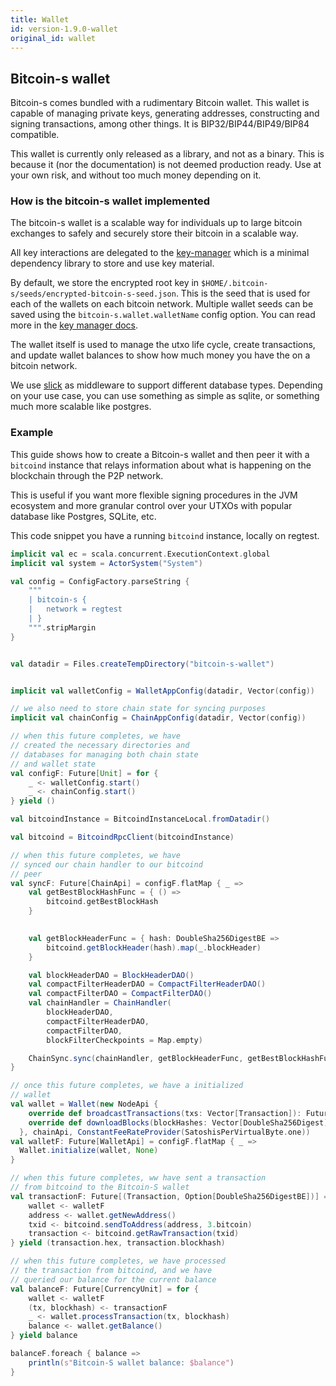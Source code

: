 ```yaml
---
title: Wallet
id: version-1.9.0-wallet
original_id: wallet
---
```


## Bitcoin-s wallet
Bitcoin-s comes bundled with a rudimentary Bitcoin wallet. This wallet
is capable of managing private keys, generating addresses, constructing
and signing transactions, among other things. It is BIP32/BIP44/BIP49/BIP84
compatible.

This wallet is currently only released as a library, and not as a binary.
This is because it (nor the documentation) is not deemed production
ready. Use at your own risk, and without too much money depending on it.

### How is the bitcoin-s wallet implemented

The bitcoin-s wallet is a scalable way for individuals up to large bitcoin exchanges to safely and securely store their bitcoin in a scalable way.

All key interactions are delegated to the [key-manager](../key-manager/key-manager.md) which is a minimal dependency library to store and use key material.

By default, we store the encrypted root key in `$HOME/.bitcoin-s/seeds/encrypted-bitcoin-s-seed.json`. This is the seed that is used for each of the wallets on each bitcoin network.
Multiple wallet seeds can be saved using the `bitcoin-s.wallet.walletName` config option.
You can read more in the [key manager docs](../key-manager/server-key-manager.md).

The wallet itself is used to manage the utxo life cycle, create transactions, and update wallet balances to show how much money you have the on a bitcoin network.

We use [slick](https://scala-slick.org/doc/3.3.1/) as middleware to support different database types. Depending on your use case, you can use something as simple as sqlite, or something much more scalable like postgres.


### Example

This guide shows how to create a Bitcoin-s wallet and then
peer it with a `bitcoind` instance that relays
information about what is happening on the blockchain
through the P2P network.

This is useful if you want more flexible signing procedures in
the JVM ecosystem and more granular control over your
UTXOs with popular database like Postgres, SQLite, etc.

This code snippet you have a running `bitcoind` instance, locally
on regtest.


```scala
implicit val ec = scala.concurrent.ExecutionContext.global
implicit val system = ActorSystem("System")

val config = ConfigFactory.parseString {
    """
    | bitcoin-s {
    |   network = regtest
    | }
    """.stripMargin
}


val datadir = Files.createTempDirectory("bitcoin-s-wallet")


implicit val walletConfig = WalletAppConfig(datadir, Vector(config))

// we also need to store chain state for syncing purposes
implicit val chainConfig = ChainAppConfig(datadir, Vector(config))

// when this future completes, we have
// created the necessary directories and
// databases for managing both chain state
// and wallet state
val configF: Future[Unit] = for {
    _ <- walletConfig.start()
    _ <- chainConfig.start()
} yield ()

val bitcoindInstance = BitcoindInstanceLocal.fromDatadir()

val bitcoind = BitcoindRpcClient(bitcoindInstance)

// when this future completes, we have
// synced our chain handler to our bitcoind
// peer
val syncF: Future[ChainApi] = configF.flatMap { _ =>
    val getBestBlockHashFunc = { () =>
        bitcoind.getBestBlockHash
    }

    
    val getBlockHeaderFunc = { hash: DoubleSha256DigestBE =>
        bitcoind.getBlockHeader(hash).map(_.blockHeader)
    }

    val blockHeaderDAO = BlockHeaderDAO()
    val compactFilterHeaderDAO = CompactFilterHeaderDAO()
    val compactFilterDAO = CompactFilterDAO()
    val chainHandler = ChainHandler(
        blockHeaderDAO,
        compactFilterHeaderDAO,
        compactFilterDAO,
        blockFilterCheckpoints = Map.empty)

    ChainSync.sync(chainHandler, getBlockHeaderFunc, getBestBlockHashFunc)
}

// once this future completes, we have a initialized
// wallet
val wallet = Wallet(new NodeApi {
    override def broadcastTransactions(txs: Vector[Transaction]): Future[Unit] = Future.successful(())
    override def downloadBlocks(blockHashes: Vector[DoubleSha256Digest]): Future[Unit] = Future.successful(())
  }, chainApi, ConstantFeeRateProvider(SatoshisPerVirtualByte.one))
val walletF: Future[WalletApi] = configF.flatMap { _ =>
  Wallet.initialize(wallet, None)
}

// when this future completes, ww have sent a transaction
// from bitcoind to the Bitcoin-S wallet
val transactionF: Future[(Transaction, Option[DoubleSha256DigestBE])] = for {
    wallet <- walletF
    address <- wallet.getNewAddress()
    txid <- bitcoind.sendToAddress(address, 3.bitcoin)
    transaction <- bitcoind.getRawTransaction(txid)
} yield (transaction.hex, transaction.blockhash)

// when this future completes, we have processed
// the transaction from bitcoind, and we have
// queried our balance for the current balance
val balanceF: Future[CurrencyUnit] = for {
    wallet <- walletF
    (tx, blockhash) <- transactionF
    _ <- wallet.processTransaction(tx, blockhash)
    balance <- wallet.getBalance()
} yield balance

balanceF.foreach { balance =>
    println(s"Bitcoin-S wallet balance: $balance")
}
```
